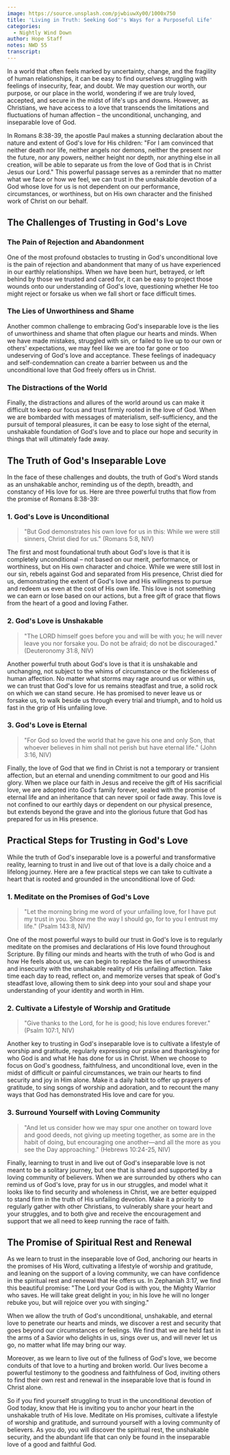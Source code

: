 ```yaml
---
image: https://source.unsplash.com/pjwbiuwXy00/1000x750
title: 'Living in Truth: Seeking God''s Ways for a Purposeful Life'
categories:
  - Nightly Wind Down
author: Hope Staff
notes: NWD 55
transcript:
---
```

In a world that often feels marked by uncertainty, change, and the fragility of human relationships, it can be easy to find ourselves struggling with feelings of insecurity, fear, and doubt. We may question our worth, our purpose, or our place in the world, wondering if we are truly loved, accepted, and secure in the midst of life's ups and downs. However, as Christians, we have access to a love that transcends the limitations and fluctuations of human affection – the unconditional, unchanging, and inseparable love of God.

In Romans 8:38-39, the apostle Paul makes a stunning declaration about the nature and extent of God's love for His children: "For I am convinced that neither death nor life, neither angels nor demons, neither the present nor the future, nor any powers, neither height nor depth, nor anything else in all creation, will be able to separate us from the love of God that is in Christ Jesus our Lord." This powerful passage serves as a reminder that no matter what we face or how we feel, we can trust in the unshakable devotion of a God whose love for us is not dependent on our performance, circumstances, or worthiness, but on His own character and the finished work of Christ on our behalf.

## The Challenges of Trusting in God's Love

### The Pain of Rejection and Abandonment

One of the most profound obstacles to trusting in God's unconditional love is the pain of rejection and abandonment that many of us have experienced in our earthly relationships. When we have been hurt, betrayed, or left behind by those we trusted and cared for, it can be easy to project those wounds onto our understanding of God's love, questioning whether He too might reject or forsake us when we fall short or face difficult times.

### The Lies of Unworthiness and Shame

Another common challenge to embracing God's inseparable love is the lies of unworthiness and shame that often plague our hearts and minds. When we have made mistakes, struggled with sin, or failed to live up to our own or others' expectations, we may feel like we are too far gone or too undeserving of God's love and acceptance. These feelings of inadequacy and self-condemnation can create a barrier between us and the unconditional love that God freely offers us in Christ.

### The Distractions of the World

Finally, the distractions and allures of the world around us can make it difficult to keep our focus and trust firmly rooted in the love of God. When we are bombarded with messages of materialism, self-sufficiency, and the pursuit of temporal pleasures, it can be easy to lose sight of the eternal, unshakable foundation of God's love and to place our hope and security in things that will ultimately fade away.

## The Truth of God's Inseparable Love

In the face of these challenges and doubts, the truth of God's Word stands as an unshakable anchor, reminding us of the depth, breadth, and constancy of His love for us. Here are three powerful truths that flow from the promise of Romans 8:38-39:

### 1\. God's Love is Unconditional

> "But God demonstrates his own love for us in this: While we were still sinners, Christ died for us." (Romans 5:8, NIV)

The first and most foundational truth about God's love is that it is completely unconditional – not based on our merit, performance, or worthiness, but on His own character and choice. While we were still lost in our sin, rebels against God and separated from His presence, Christ died for us, demonstrating the extent of God's love and His willingness to pursue and redeem us even at the cost of His own life. This love is not something we can earn or lose based on our actions, but a free gift of grace that flows from the heart of a good and loving Father.

### 2\. God's Love is Unshakable

> "The LORD himself goes before you and will be with you; he will never leave you nor forsake you. Do not be afraid; do not be discouraged." (Deuteronomy 31:8, NIV)

Another powerful truth about God's love is that it is unshakable and unchanging, not subject to the whims of circumstance or the fickleness of human affection. No matter what storms may rage around us or within us, we can trust that God's love for us remains steadfast and true, a solid rock on which we can stand secure. He has promised to never leave us or forsake us, to walk beside us through every trial and triumph, and to hold us fast in the grip of His unfailing love.

### 3\. God's Love is Eternal

> "For God so loved the world that he gave his one and only Son, that whoever believes in him shall not perish but have eternal life." (John 3:16, NIV)

Finally, the love of God that we find in Christ is not a temporary or transient affection, but an eternal and unending commitment to our good and His glory. When we place our faith in Jesus and receive the gift of His sacrificial love, we are adopted into God's family forever, sealed with the promise of eternal life and an inheritance that can never spoil or fade away. This love is not confined to our earthly days or dependent on our physical presence, but extends beyond the grave and into the glorious future that God has prepared for us in His presence.

## Practical Steps for Trusting in God's Love

While the truth of God's inseparable love is a powerful and transformative reality, learning to trust in and live out of that love is a daily choice and a lifelong journey. Here are a few practical steps we can take to cultivate a heart that is rooted and grounded in the unconditional love of God:

### 1\. Meditate on the Promises of God's Love

> "Let the morning bring me word of your unfailing love, for I have put my trust in you. Show me the way I should go, for to you I entrust my life." (Psalm 143:8, NIV)

One of the most powerful ways to build our trust in God's love is to regularly meditate on the promises and declarations of His love found throughout Scripture. By filling our minds and hearts with the truth of who God is and how He feels about us, we can begin to replace the lies of unworthiness and insecurity with the unshakable reality of His unfailing affection. Take time each day to read, reflect on, and memorize verses that speak of God's steadfast love, allowing them to sink deep into your soul and shape your understanding of your identity and worth in Him.

### 2\. Cultivate a Lifestyle of Worship and Gratitude

> "Give thanks to the Lord, for he is good; his love endures forever." (Psalm 107:1, NIV)

Another key to trusting in God's inseparable love is to cultivate a lifestyle of worship and gratitude, regularly expressing our praise and thanksgiving for who God is and what He has done for us in Christ. When we choose to focus on God's goodness, faithfulness, and unconditional love, even in the midst of difficult or painful circumstances, we train our hearts to find security and joy in Him alone. Make it a daily habit to offer up prayers of gratitude, to sing songs of worship and adoration, and to recount the many ways that God has demonstrated His love and care for you.

### 3\. Surround Yourself with Loving Community

> "And let us consider how we may spur one another on toward love and good deeds, not giving up meeting together, as some are in the habit of doing, but encouraging one another—and all the more as you see the Day approaching." (Hebrews 10:24-25, NIV)

Finally, learning to trust in and live out of God's inseparable love is not meant to be a solitary journey, but one that is shared and supported by a loving community of believers. When we are surrounded by others who can remind us of God's love, pray for us in our struggles, and model what it looks like to find security and wholeness in Christ, we are better equipped to stand firm in the truth of His unfailing devotion. Make it a priority to regularly gather with other Christians, to vulnerably share your heart and your struggles, and to both give and receive the encouragement and support that we all need to keep running the race of faith.

## The Promise of Spiritual Rest and Renewal

As we learn to trust in the inseparable love of God, anchoring our hearts in the promises of His Word, cultivating a lifestyle of worship and gratitude, and leaning on the support of a loving community, we can have confidence in the spiritual rest and renewal that He offers us. In Zephaniah 3:17, we find this beautiful promise: "The Lord your God is with you, the Mighty Warrior who saves. He will take great delight in you; in his love he will no longer rebuke you, but will rejoice over you with singing."

When we allow the truth of God's unconditional, unshakable, and eternal love to penetrate our hearts and minds, we discover a rest and security that goes beyond our circumstances or feelings. We find that we are held fast in the arms of a Savior who delights in us, sings over us, and will never let us go, no matter what life may bring our way.

Moreover, as we learn to live out of the fullness of God's love, we become conduits of that love to a hurting and broken world. Our lives become a powerful testimony to the goodness and faithfulness of God, inviting others to find their own rest and renewal in the inseparable love that is found in Christ alone.

So if you find yourself struggling to trust in the unconditional devotion of God today, know that He is inviting you to anchor your heart in the unshakable truth of His love. Meditate on His promises, cultivate a lifestyle of worship and gratitude, and surround yourself with a loving community of believers. As you do, you will discover the spiritual rest, the unshakable security, and the abundant life that can only be found in the inseparable love of a good and faithful God.